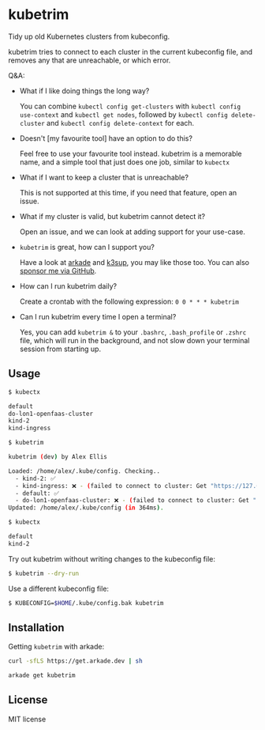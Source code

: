kubetrim
====================================================

Tidy up old Kubernetes clusters from kubeconfig.

kubetrim tries to connect to each cluster in the current kubeconfig file, and removes any that are unreachable, or which error.

Q&A:

* What if I like doing things the long way?

    You can combine `kubectl config get-clusters` with `kubectl config use-context` and `kubectl get nodes`, followed by `kubectl config delete-cluster` and `kubectl config delete-context` for each.

* Doesn't [my favourite tool] have an option to do this?

    Feel free to use your favourite tool instead. kubetrim is a memorable name, and a simple tool that just does one job, similar to `kubectx`

* What if I want to keep a cluster that is unreachable?

    This is not supported at this time, if you need that feature, open an issue.

* What if my cluster is valid, but kubetrim cannot detect it?

    Open an issue, and we can look at adding support for your use-case.

* `kubetrim` is great, how can I support you?

    Have a look at [arkade](https://github.com/alexellis/arkade) and [k3sup](https://github.com/alexellis/k3sup), you may like those too. You can also [sponsor me via GitHub](https://github.com/sponsors/alexellis).

* How can I run kubetrim daily?

    Create a crontab with the following expression: `0 0 * * * kubetrim`

* Can I run kubetrim every time I open a terminal?

    Yes, you can add `kubetrim &` to your `.bashrc`, `.bash_profile` or `.zshrc` file, which will run in the background, and not slow down your terminal session from starting up.

## Usage

```bash
$ kubectx

default
do-lon1-openfaas-cluster
kind-2
kind-ingress

$ kubetrim

kubetrim (dev) by Alex Ellis 

Loaded: /home/alex/.kube/config. Checking..
  - kind-2: ✅
  - kind-ingress: ❌ - (failed to connect to cluster: Get "https://127.0.0.1:40349/api/v1/nodes": dial tcp 127.0.0.1:40349: connect: connection refused)
  - default: ✅
  - do-lon1-openfaas-cluster: ❌ - (failed to connect to cluster: Get "https://da39a3ee5e6b4b0d3255bfef95601890afd80709.k8s.ondigitalocean.co.uk/api/v1/nodes": dial tcp: lookup da39a3ee5e6b4b0d3255bfef95601890afd80709.k8s.ondigitalocean.co.uk on 127.0.0.53:53: no such host)
Updated: /home/alex/.kube/config (in 364ms).

$ kubectx

default
kind-2
```

Try out kubetrim without writing changes to the kubeconfig file:

```bash
$ kubetrim --dry-run
```

Use a different kubeconfig file:

```bash
$ KUBECONFIG=$HOME/.kube/config.bak kubetrim
```

## Installation

Getting `kubetrim` with arkade:

```bash
curl -sfLS https://get.arkade.dev | sh

arkade get kubetrim
```

## License

MIT license
